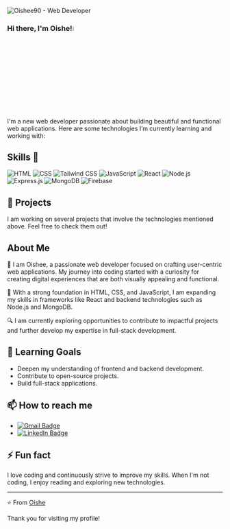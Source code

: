 ![Oishee90 - Web Developer](https://i.ibb.co/5RFCFQ4/Get-started-in-Canva.png)


### Hi there, I'm Oishe!<img src="https://media.giphy.com/media/hvRJCLFzcasrR4ia7z/giphy.gif" width="5%">

I'm a new web developer passionate about building beautiful and functional web applications. Here are some technologies I’m currently learning and working with:

## Skills 🚀
![HTML](https://img.shields.io/badge/-HTML5-E34F26?style=flat-square&logo=html5&logoColor=white)
![CSS](https://img.shields.io/badge/-CSS-1572B6?style=flat-square&logo=css3&logoColor=white)
![Tailwind CSS](https://img.shields.io/badge/-Tailwind_CSS-38B2AC?style=flat-square&logo=tailwind-css&logoColor=white)
![JavaScript](https://img.shields.io/badge/-JavaScript-F7DF1E?style=flat-square&logo=javascript&logoColor=black)
![React](https://img.shields.io/badge/-React-61DAFB?style=flat-square&logo=react&logoColor=black)
![Node.js](https://img.shields.io/badge/-Node.js-43853d?style=flat-square&logo=node.js&logoColor=white)
![Express.js](https://img.shields.io/badge/-Express.js-000000?style=flat-square&logo=express&logoColor=white)
![MongoDB](https://img.shields.io/badge/-MongoDB-47A248?style=flat-square&logo=mongodb&logoColor=white)
![Firebase](https://img.shields.io/badge/-Firebase-FFCA28?style=flat-square&logo=firebase&logoColor=black)

## 🔭 Projects
I am working on several projects that involve the technologies mentioned above. Feel free to check them out!

## About Me
🚀 I am Oishee, a passionate web developer focused on crafting user-centric web applications. My journey into coding started with a curiosity for creating digital experiences that are both visually appealing and functional. 

🌟 With a strong foundation in HTML, CSS, and JavaScript, I am expanding my skills in frameworks like React and backend technologies such as Node.js and MongoDB.

🔍 I am currently exploring opportunities to contribute to impactful projects and further develop my expertise in full-stack development.


## 🌱 Learning Goals
- Deepen my understanding of frontend and backend development.
- Contribute to open-source projects.
- Build full-stack applications.







## 📫 How to reach me
- [![Gmail Badge](https://img.shields.io/badge/-oisheekhan90@gmail.com-c14438?style=flat&logo=Gmail&logoColor=white)](mailto:oisheekhan90@gmail.com)
- [![LinkedIn Badge](https://img.shields.io/badge/-LinkedIn-blue?style=flat&logo=Linkedin&logoColor=white)](https://www.linkedin.com/in/oishee-khan-509ba12b0)


## ⚡ Fun fact
I love coding and continuously strive to improve my skills. When I'm not coding, I enjoy reading and exploring new technologies.

---

⭐️ From [Oishe](https://github.com/Oishee90)

Thank you for visiting my profile!


